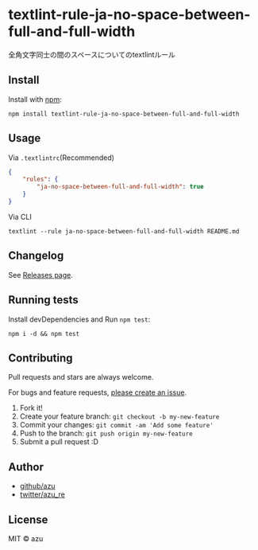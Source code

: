 # textlint-rule-ja-no-space-between-full-and-full-width

全角文字同士の間のスペースについてのtextlintルール

## Install

Install with [npm](https://www.npmjs.com/):

    npm install textlint-rule-ja-no-space-between-full-and-full-width

## Usage

Via `.textlintrc`(Recommended)

```json
{
    "rules": {
        "ja-no-space-between-full-and-full-width": true
    }
}
```

Via CLI

```
textlint --rule ja-no-space-between-full-and-full-width README.md
```


## Changelog

See [Releases page](https://github.com/textlint-ja/textlint-rule-spacing/releases).

## Running tests

Install devDependencies and Run `npm test`:

    npm i -d && npm test

## Contributing

Pull requests and stars are always welcome.

For bugs and feature requests, [please create an issue](https://github.com/textlint-ja/textlint-rule-spacing/issues).

1. Fork it!
2. Create your feature branch: `git checkout -b my-new-feature`
3. Commit your changes: `git commit -am 'Add some feature'`
4. Push to the branch: `git push origin my-new-feature`
5. Submit a pull request :D

## Author

- [github/azu](https://github.com/azu)
- [twitter/azu_re](https://twitter.com/azu_re)

## License

MIT © azu
